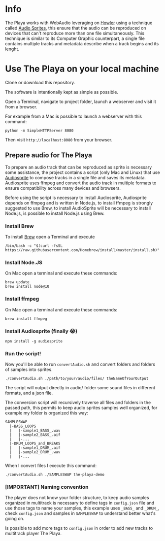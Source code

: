 # Info

The Playa works with WebAudio leveraging on [Howler](https://github.com/goldfire/howler.js) using a technique called [Audio Sprites](https://howlerjs.com/#sprite), this ensure that the audio can be reproduced on devices that can't reproduce more than one file simultaneously.
This technique is similar to its Computer Graphic counterpart, a single file contains multiple tracks and metadata describe when a track begins and its lenght.

# Use The Playa on your local machine

Clone or download this repository.

The software is intentionally kept as simple as possible.

Open a Terminal, navigate to project folder, launch a webserver and visit it from a browser.

For example from a Mac is possible to launch a webserver with this command:

```
python -m SimpleHTTPServer 8080
```

Then visit `http://localhost:8080` from your browser.

## Prepare audio for The Playa

To prepare an audio track that can be reproduced as sprite is necessary some assistance, the project contains a script (only Mac and Linux) that use [Audiosprite](https://github.com/tonistiigi/audiosprite) to compose tracks in a single file and saves its metadata. Audiosprite uses ffmpeg and convert the audio track in multiple formats to ensure compatibility across many devices and browsers.

Before using the script is necessary to install Audiosprite, Audiosprite depends on ffmpeg and is written in Node.js, to install ffmpeg is strongly suggested to use Brew, to install AudioSprite will be necessary to install Node.js, is possible to install Node.js using Brew.

### Install Brew

To install [Brew](https://brew.sh/index_it) open a Terminal and execute

```
/bin/bash -c "$(curl -fsSL https://raw.githubusercontent.com/Homebrew/install/master/install.sh)"
```

### Install Node.JS

On Mac open a terminal and execute these commands:

```
brew update
brew install node@10
```

### Install ffmpeg

On Mac open a terminal and execute these commands:

```
brew install ffmpeg
```

### Install Audiosprite (finally 😭)

```
npm install -g audiosprite
```

### Run the script!

Now you'll be able to run `convertAudio.sh` and convert folders and folders of samples into sprites.

```
./convertAudio.sh ./path/to/your/audio/files/ theNameOfYourOutput
```

The script will output directly in audio/ folder some sound files in different formats, and a json file.

The conversion script will recursively traverse all files and folders in the passed path, this permits to keep audio sprites samples well organized, for example my folder is organized this way:

```
SAMPLESWAP
  |-BASS_LOOPS
  |   |-sample1_BASS_.wav
  |   |-sample2_BASS_.aif
  |   |-...
  |-DRUM_LOOPS_and_BREAKS
  |   |-sample1_DRUM_.aif
  |   |-sample2_DRUM_.wav
  |   |-...
```

When I convert files I execute this command:

```
./convertAudio.sh ./SAMPLESWAP the-playa-demo
```

### [IMPORTANT] Naming convention

The player does not know your folder structure, to keep audio samples organized in multitrack is necessary to define tags in `config.json` file and use those tags to name your samples, this example uses `_BASS_` and `_DRUM_`, check `config.json` and samples in `SAMPLESWAP` to understand better what's going on.

Is possible to add more tags to `config.json` in order to add new tracks to multitrack player The Playa.
